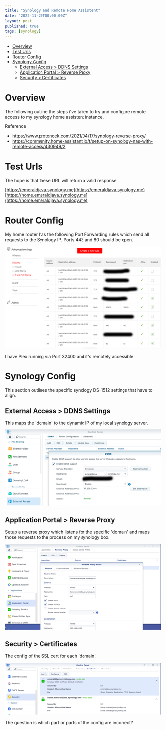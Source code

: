 ```yaml
---
title: "Synology and Remote Home Assistent"
date: "2022-11-20T00:00:00Z"
layout: post
published: true
tags: [synology]
---
```


<!-- @import "[TOC]" {cmd="toc" depthFrom=1 depthTo=6 orderedList=false} -->

<!-- code_chunk_output -->

- [Overview](#overview)
- [Test Urls](#test-urls)
- [Router Config](#router-config)
- [Synology Config](#synology-config)
  - [External Access \> DDNS Settings](#external-access--ddns-settings)
  - [Application Portal \> Reverse Proxy](#application-portal--reverse-proxy)
  - [Security \> Certificates](#security--certificates)

<!-- /code_chunk_output -->

# Overview

The following outline the steps i've taken to try and configure remote access to my synology home assistent instance.

<!--more-->

Reference
- https://www.protoncek.com/2021/04/17/synology-reverse-proxy/
- https://community.home-assistant.io/t/setup-on-synology-nas-with-remote-access/430949/2

# Test Urls

The hope is that these URL will return a valid response

[https://emeraldjava.synology.me](https://emeraldjava.synology.me)
[https://home.emeraldjava.synology.me](https://home.emeraldjava.synology.me)

# Router Config

My home router has the following Port Forwarding rules which send all requests to the Synology IP. Ports 443 and 80 should be open. 

![router-port-forwarding](2022-11-20/router-port-forwarding.png)

I have Plex running via Port 32400 and it's remotely accessible.

# Synology Config

This section outlines the specific synology DS-1512 settings that have to align.

## External Access > DDNS Settings

This maps the 'domain' to the dynamic IP of my local synology server.

![external-access-ddns-settings](2022-11-20/external-access-ddns-settings.png)

## Application Portal > Reverse Proxy

Setup a reverse proxy which listens for the specific 'domain' and maps those requests to the process on my synology box.

![application-portal-reverse-proxy-settings](./2022-11-20/application-portal-reverse-proxy-settings.png)

## Security > Certificates

The config of the SSL cert for each 'domain'.

![security-certs-settings](./2022-11-20/security-certs-settings.png)

The question is which part or parts of the config are incorrect?
